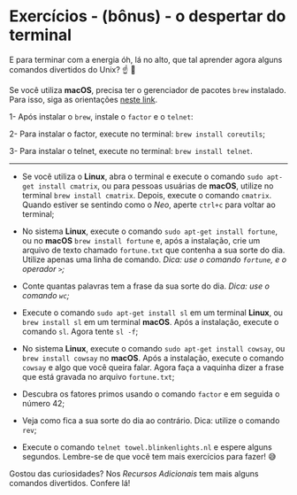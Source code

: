 
# Exercícios - (bônus) - o despertar do terminal

E para terminar com a energia  óh,  lá no alto, que tal aprender agora alguns comandos divertidos do Unix? ☝ 🎊

Se você utiliza  **macOS**, precisa ter o gerenciador de pacotes  `brew`  instalado. Para isso, siga as orientações  [neste link](https://brew.sh/index_pt-br).

1- Após instalar o  `brew`, instale o  `factor`  e o  `telnet`:

2- Para instalar o factor, execute no terminal:  `brew install coreutils`;

3- Para instalar o telnet, execute no terminal:  `brew install telnet`.

----------

-   Se você utiliza o  **Linux**, abra o terminal e execute o comando  `sudo apt-get install cmatrix`, ou para pessoas usuárias de  **macOS**, utilize no terminal  `brew install cmatrix`. Depois, execute o comando  `cmatrix`. Quando estiver se sentindo como o  _Neo_, aperte  `ctrl+c`  para voltar ao terminal;
    
-   No sistema  **Linux**, execute o comando  `sudo apt-get install fortune`, ou no  **macOS**  `brew install fortune`  e, após a instalação, crie um arquivo de texto chamado  `fortune.txt`  que contenha a sua sorte do dia. Utilize apenas uma linha de comando.  _Dica: use o comando  `fortune`, e o operador  `>`;_
    
-   Conte quantas palavras tem a frase da sua sorte do dia.  _Dica: use o comando  `wc`;_
    
-   Execute o comando  `sudo apt-get install sl`  em um terminal  **Linux**, ou  `brew install sl`  em um terminal  **macOS**. Após a instalação, execute o comando  `sl`. Agora tente  `sl -f`;
    
-   No sistema  **Linux**, execute o comando  `sudo apt-get install cowsay`, ou  `brew install cowsay`  no  **macOS**. Após a instalação, execute o comando  `cowsay`  e algo que você queira falar. Agora faça a vaquinha dizer a frase que está gravada no arquivo  `fortune.txt`;
    
-   Descubra os fatores primos usando o comando  `factor`  e em seguida o número 42;
    
-   Veja como fica a sua sorte do dia ao contrário. Dica: utilize o comando  `rev`;
    
-   Execute o comando  `telnet towel.blinkenlights.nl`  e espere alguns segundos. Lembre-se de que você tem mais exercícios para fazer! 😅
    

Gostou das curiosidades? Nos  _Recursos Adicionais_  tem mais alguns comandos divertidos. Confere lá!
